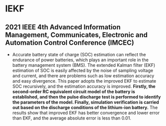 # IEKF
## 2021 IEEE 4th Advanced Information Management, Communicates, Electronic and Automation Control Conference (IMCEC)


  * Accurate battery state of charge (SOC) estimation can reflect the endurance of power batteries, which plays an important role in the battery management system (BMS).
The extended Kalman filter (EKF) estimation of SOC is easily affected by the noise of sampling voltage and current, and there are problems such as low estimation 
accuracy and easy divergence. This paper adopts the improved EKF to estimate SOC recursively, and the estimation accuracy is improved. **Firstly, the second-order RC 
equivalent circuit model of the battery is established, and then the pulse discharge test is performed to identify the parameters of the model. Finally, simulation 
verification is carried out based on the discharge conditions of the lithium-ion battery.** The results show that improved EKF has better convergence and lower error
than EKF, and the average absolute error is less than 0.01.
